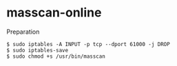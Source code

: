 # masscan-online

Preparation
~~~
$ sudo iptables -A INPUT -p tcp --dport 61000 -j DROP  
$ sudo iptables-save  
$ sudo chmod +s /usr/bin/masscan  
~~~
